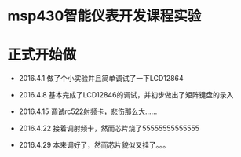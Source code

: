 msp430智能仪表开发课程实验
==============================

# 正式开始做

* 2016.4.1 做了个小实验并且简单调试了一下LCD12864

* 2016.4.8 基本完成了LCD12846的调试，并初步做出了矩阵键盘的录入

* 2016.4.15 调试rc522射频卡，悲伤那么大……

* 2016.4.22 接着调射频卡，然而芯片烧了55555555555555

* 2016.4.29 本来调好了，然而芯片貌似又挂了。。。
